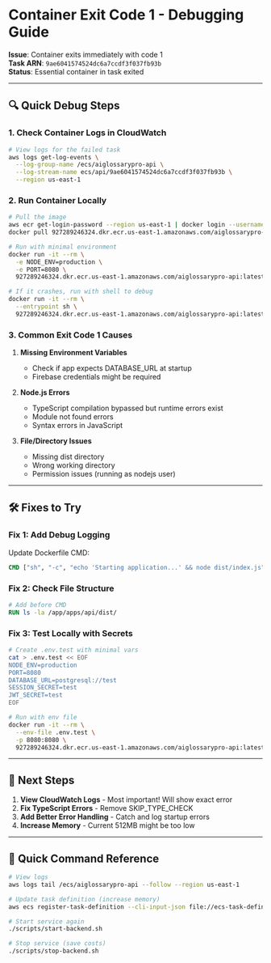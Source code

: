 # Container Exit Code 1 - Debugging Guide

**Issue**: Container exits immediately with code 1  
**Task ARN**: `9ae6041574524dc6a7ccdf3f037fb93b`  
**Status**: Essential container in task exited

---

## 🔍 Quick Debug Steps

### 1. Check Container Logs in CloudWatch
```bash
# View logs for the failed task
aws logs get-log-events \
  --log-group-name /ecs/aiglossarypro-api \
  --log-stream-name ecs/api/9ae6041574524dc6a7ccdf3f037fb93b \
  --region us-east-1
```

### 2. Run Container Locally
```bash
# Pull the image
aws ecr get-login-password --region us-east-1 | docker login --username AWS --password-stdin 927289246324.dkr.ecr.us-east-1.amazonaws.com
docker pull 927289246324.dkr.ecr.us-east-1.amazonaws.com/aiglossarypro-api:latest

# Run with minimal environment
docker run -it --rm \
  -e NODE_ENV=production \
  -e PORT=8080 \
  927289246324.dkr.ecr.us-east-1.amazonaws.com/aiglossarypro-api:latest

# If it crashes, run with shell to debug
docker run -it --rm \
  --entrypoint sh \
  927289246324.dkr.ecr.us-east-1.amazonaws.com/aiglossarypro-api:latest
```

### 3. Common Exit Code 1 Causes

1. **Missing Environment Variables**
   - Check if app expects DATABASE_URL at startup
   - Firebase credentials might be required

2. **Node.js Errors**
   - TypeScript compilation bypassed but runtime errors exist
   - Module not found errors
   - Syntax errors in JavaScript

3. **File/Directory Issues**
   - Missing dist directory
   - Wrong working directory
   - Permission issues (running as nodejs user)

---

## 🛠️ Fixes to Try

### Fix 1: Add Debug Logging
Update Dockerfile CMD:
```dockerfile
CMD ["sh", "-c", "echo 'Starting application...' && node dist/index.js"]
```

### Fix 2: Check File Structure
```dockerfile
# Add before CMD
RUN ls -la /app/apps/api/dist/
```

### Fix 3: Test Locally with Secrets
```bash
# Create .env.test with minimal vars
cat > .env.test << EOF
NODE_ENV=production
PORT=8080
DATABASE_URL=postgresql://test
SESSION_SECRET=test
JWT_SECRET=test
EOF

# Run with env file
docker run -it --rm \
  --env-file .env.test \
  -p 8080:8080 \
  927289246324.dkr.ecr.us-east-1.amazonaws.com/aiglossarypro-api:latest
```

---

## 📝 Next Steps

1. **View CloudWatch Logs** - Most important! Will show exact error
2. **Fix TypeScript Errors** - Remove SKIP_TYPE_CHECK
3. **Add Better Error Handling** - Catch and log startup errors
4. **Increase Memory** - Current 512MB might be too low

---

## 🎯 Quick Command Reference

```bash
# View logs
aws logs tail /ecs/aiglossarypro-api --follow --region us-east-1

# Update task definition (increase memory)
aws ecs register-task-definition --cli-input-json file://ecs-task-definition.json

# Start service again
./scripts/start-backend.sh

# Stop service (save costs)
./scripts/stop-backend.sh
```